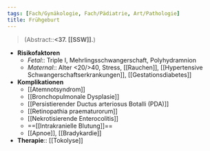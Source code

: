 ```yaml
---
tags: [Fach/Gynäkologie, Fach/Pädiatrie, Art/Pathologie]
title: Frühgeburt
---
```

> (Abstract::**<37. [[SSW]].**)
- **Risikofaktoren**
	- *Fetal*:: Triple I, Mehrlingsschwangerschaft, Polyhydramnion
	- *Maternal*:: Alter <20/>40, Stress, [[Rauchen]], [[Hypertensive Schwangerschaftserkrankungen]], [[Gestationsdiabetes]]
- **Komplikationen**
	- [[Atemnotsyndrom]]
	- [[Bronchopulmonale Dysplasie]]
	- [[Persistierender Ductus arteriosus Botalli (PDA)]]
	- [[Retinopathia praematurorum]]
	- [[Nekrotisierende Enterocolitis]]
	- ==[[Intrakranielle Blutung]]==
	- [[Apnoe]], [[Bradykardie]]
- **Therapie**:: [[Tokolyse]]